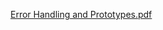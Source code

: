 [Error Handling and Prototypes.pdf](https://github.com/Bino26/PW-JS/files/11244991/Error.Handling.and.Prototypes.pdf)
